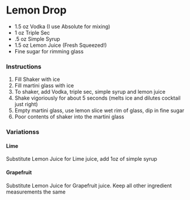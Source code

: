# Lemon Drop
- 1.5 oz Vodka (I use Absolute for mixing)
- 1 oz Triple Sec
- .5 oz Simple Syrup
- 1.5 oz Lemon Juice (Fresh Squeezed!)
- Fine sugar for rimming glass

### Instructions
1. Fill Shaker with ice
2. Fill martini glass with ice
3. To shaker, add Vodka, triple sec, simple syrup and lemon juice
4. Shake vigoriously for about 5 seconds (melts ice and dilutes cocktail just right)
5. Empty martini glass, use lemon slice wet rim of glass, dip in fine sugar
5. Poor contents of shaker into the martini glass

### Variationss
#### Lime
Substitute Lemon Juice for Lime juice, add 1oz of simple syrup

#### Grapefruit
Substitute Lemon Juice for Grapefruit juice. Keep all other ingredient measurements the same
